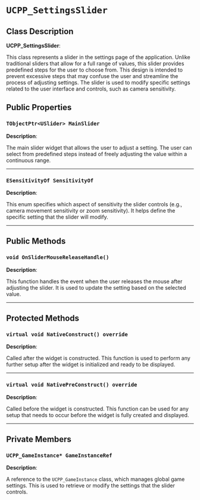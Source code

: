 # `UCPP_SettingsSlider`

## Class Description

**UCPP_SettingsSlider**: 

This class represents a slider in the settings page of the application. Unlike traditional sliders that allow for a full range of values, this slider provides predefined steps for the user to choose from. This design is intended to prevent excessive steps that may confuse the user and streamline the process of adjusting settings. The slider is used to modify specific settings related to the user interface and controls, such as camera sensitivity.

## Public Properties

### `TObjectPtr<USlider> MainSlider`

**Description**: 

The main slider widget that allows the user to adjust a setting. The user can select from predefined steps instead of freely adjusting the value within a continuous range.

---

### `ESensitivityOf SensitivityOf`

**Description**: 

This enum specifies which aspect of sensitivity the slider controls (e.g., camera movement sensitivity or zoom sensitivity). It helps define the specific setting that the slider will modify.

---

## Public Methods

### `void OnSliderMouseReleaseHandle()`

**Description**: 

This function handles the event when the user releases the mouse after adjusting the slider. It is used to update the setting based on the selected value.

---

## Protected Methods

### `virtual void NativeConstruct() override`

**Description**: 

Called after the widget is constructed. This function is used to perform any further setup after the widget is initialized and ready to be displayed.

---

### `virtual void NativePreConstruct() override`

**Description**: 

Called before the widget is constructed. This function can be used for any setup that needs to occur before the widget is fully created and displayed.

---

## Private Members

### `UCPP_GameInstance* GameInstanceRef`

**Description**: 

A reference to the `UCPP_GameInstance` class, which manages global game settings. This is used to retrieve or modify the settings that the slider controls.
